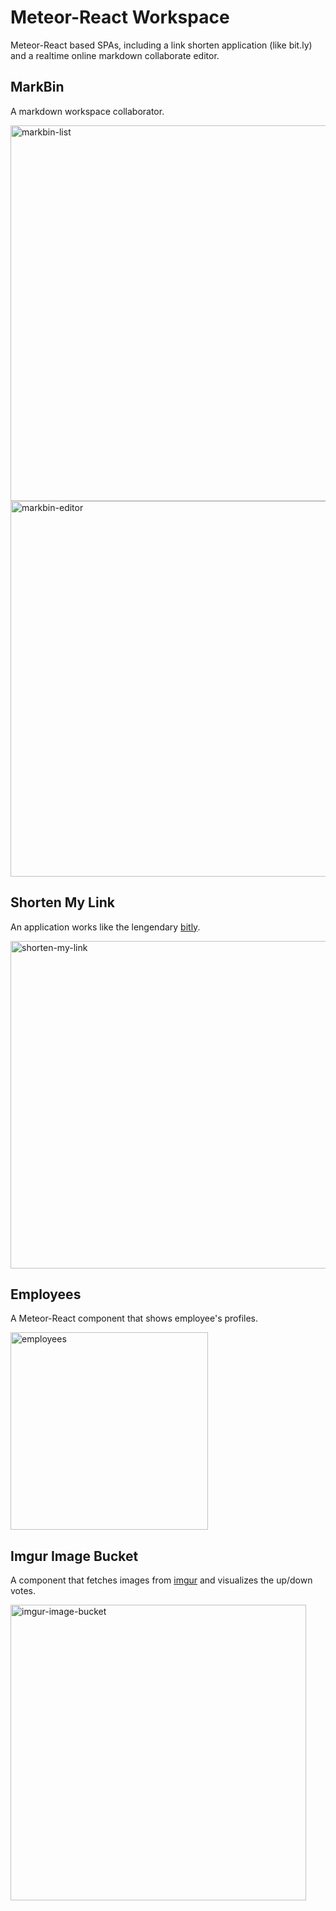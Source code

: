 # Meteor-React Workspace

Meteor-React based SPAs, including a link shorten application (like bit.ly) and a realtime online markdown collaborate editor.

## MarkBin

A markdown workspace collaborator.

<img width="601" alt="markbin-list" src="https://user-images.githubusercontent.com/20265633/37188479-5ba91fde-231d-11e8-9c6c-261cfc5b38e9.PNG">

<img width="601" alt="markbin-editor" src="https://user-images.githubusercontent.com/20265633/37188483-5fc1cec2-231d-11e8-9ed5-faac0a2e37fd.PNG">

## Shorten My Link

An application works like the lengendary [bitly](https://bitly.com/).

<img width="524" alt="shorten-my-link" src="https://user-images.githubusercontent.com/20265633/37128827-de4f76e2-2249-11e8-96a6-997405418b88.PNG">

## Employees

A Meteor-React component that shows employee's profiles.

<img width="316" alt="employees" src="https://user-images.githubusercontent.com/20265633/37068540-4273eca2-217d-11e8-876f-70a36fb36c81.PNG">

## Imgur Image Bucket

A component that fetches images from [imgur](https://api.imgur.com/endpoints/gallery) and visualizes the up/down votes.

<img width="473" alt="imgur-image-bucket" src="https://user-images.githubusercontent.com/20265633/37007969-f0d8c1c6-20ad-11e8-8f9c-defc151ad5df.PNG">